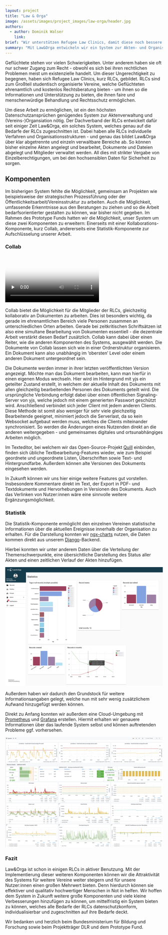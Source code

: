 ```yaml
---
layout: project
title: "Law & Orga"
image: /assets/images/project_images/law-orga/header.jpg
authors:
  - author: Dominik Walser
    link:
brief: "Wir unterstützen Refugee Law Clinics, damit diese noch bessere Beratungen anbieten können."
summary: "Mit Law&Orga entwickeln wir ein System zur Akten- und Organisationsverwaltung für ehrenamtliche, studentische Vereine, welche Geflüchteten Rechtsberatung bieten."
---
```


Geflüchtete stehen vor vielen Schwierigkeiten. Unter anderem haben sie oft nur schwer Zugang zum Recht - obwohl es sich bei ihren rechtlichen Problemen meist um existenzielle handelt.
Um dieser Ungerechtigkeit zu begegnen, haben sich Refugee Law Clinics, kurz RLCs, gebildet. RLCs sind zum Großteil studentisch organisierte Vereine, welche Geflüchteten ehrenamtlich und kostenlos Rechtsberatung bieten - um ihnen so die Informationen und Unterstützung zu bieten, die ihnen faire und menschenwürdige Behandlung und Rechtsschutz ermöglichen.

Um diese Arbeit zu ermöglichen, ist ein den höchsten Datenschutzansprüchen genügendes System zur Aktenverwaltung und (Vereins-)Organsiation nötig.
Der Dachverband der RLCs entwickelt dafür seit einiger Zeit Law&Orga, ein solches System, welches genau auf die Bedarfe der RLCs zugeschnitten ist.
Dabei haben alle RLCs individuelle Verfahren und Organisationsstrukturen - und genau das bildet Law&Orga über klar abgetrennte und einzeln verwaltbare Bereiche ab. So können bisher einzelne Akten angelegt und bearbeitet, Dokumente und Dateien abgelegt und Mitglieder verwaltet werden. All dies mit strikter Vergabe von Einzelberechtigungen, um bei den hochsensiblen Daten für Sicherheit zu sorgen.

## Komponenten

Im bisherigen System fehlte die Möglichkeit, gemeinsam an Projekten wie beispielsweise der strategischen Prozessführung oder der Öffentlichkeitsarbeit/Vereinsstruktur zu arbeiten. Auch die Möglichkeit, umfassende Erkenntnisse aus den Beratungen zu ziehen und so die Arbeit bedarfsorientierter gestalten zu können, war bisher nicht gegeben.
Im Rahmen des Prototype Funds hatten wir die Möglichkeit, unser System um diese zwei Komponenten zu erweitern:
Einerseits mit einer Kollaborations-Komponente, kurz Collab, andererseits eine Statistik-Komponente zur Aufschlüsselung unserer Arbeit.

### Collab

<video src="/assets/images/project_images/law-orga/video-collab.mp4" poster="/assets/images/project_images/law-orga/video-thumb.jpg" controls loop preload="none"></video>

Collab bietet die Möglichkeit für die Mitglieder der RLCs, gleichzeitig kollaborativ an Dokumenten zu arbeiten. Dies ist besonders wichtig, da gerade im ehrenamtlichen Bereich viele Personen zusammen an unterschiedlichen Orten arbeiten. Gerade bei zeitkritischen Schriftsätzen ist also eine simultane Bearbeitung von Dokumenten essentiell - die dezentrale Arbeit verstärkt diesen Bedarf zusätzlich.
Collab kann dabei über einen Reiter, wie die anderen Komponenten des Systems, ausgewählt werden.
Die Dokumente von Collab lassen sich wie in einer Ordnerstruktur organisieren. Ein Dokument kann also unabhängig im ‘obersten’ Level oder einem anderen Dokument untergeordnet sein.

Die Dokumente werden immer in ihrer letzten veröffentlichten Version angezeigt. Möchte man das Dokument bearbeiten, kann man hierfür in einen eigenen Modus wechseln.
Hier wird im Hintergrund mit yjs ein geteilter Zustand erstellt, in welchem der aktuelle Inhalt des Dokuments mit allen gleichzeitig bearbeitenden Personen des Dokuments geteilt wird.
Die ursprüngliche Verbindung erfolgt dabei über einen öffentlichen Signaling-Server von yjs, welche jedoch mit einem generierten Passwort geschützt wird. Anschließend verbindet sich jeder Client mit jedem anderen Clients. Diese Methode ist somit also weniger für sehr viele gleichzeitig Bearbeitende geeignet, minimiert jedoch die Serverlast, da so kein Websocket aufgebaut werden muss, welches die Clients miteinander synchronisiert.
So werden die Änderungen eines Nutzenden direkt an die anderen weitergegeben - und gemeinsames digitales und ortsunabhängiges Arbeiten möglich.

Im Texteditor, bei welchem wir das Open-Source-Projekt [Quill](https://quilljs.com/) einbinden, finden sich übliche Textbearbeitung-Features wieder, wie zum Beispiel geordnete und ungeordnete Listen, Überschriften sowie Text- und Hintergrundfarbe.
Außerdem können alte Versionen des Dokuments eingesehen werden.

In Zukunft können wir uns hier einige weitere Features gut vorstellen. Insbesondere Kommentare direkt im Text, der Export in PDF- und Textdokumente und Hervorhebungen in Versionen des Dokuments. Auch das Verlinken von Nutzer:innen wäre eine sinnvolle weitere Ergänzungsmöglichkeit.

### Statistik

Die Statistik-Komponente ermöglicht den einzelnen Vereinen statistische Informationen über die aktuellen Ereignisse innerhalb der Organisation zu erhalten. Für die Darstellung konnten wir [ngx-charts](https://swimlane.gitbook.io/ngx-charts/) nutzen, die Daten kommen direkt aus unserem [Django](https://www.djangoproject.com/)-Backend.

Hierbei konnten wir unter anderem Daten über die Verteilung der Themenschwerpunkte, eine übersichtliche Darstellung des Status aller Akten und einen zeitlichen Verlauf der Akten hinzufügen.

![](/assets/images/project_images/law-orga/screenshot1.png)

Außerdem haben wir dadurch den Grundstock für weitere Informationsangaben gelegt, welche nun mit sehr wenig zusätzlichem Aufwand hinzugefügt werden können.

Direkt zu Anfang konnten wir außerdem eine Cloud-Umgebung mit [Prometheus](https://prometheus.io/) und [Grafana](https://grafana.com/) erstellen. Hiermit erhalten wir genauere Informationen über das laufende System selbst und können auftretenden Probleme ggf. vorhersehen.

![](/assets/images/project_images/law-orga/screenshot2.png)

### Fazit

Law&Orga ist schon in einigen RLCs in aktiver Benutzung. Mit der Implementierung dieser weiteren Komponenten können wir die Attraktivität des Systems für weitere Vereine weiter steigern und für unsere Nutzer:innen einen großen Mehrwert bieten. Denn hierdurch können sie effektiver und qualitativ hochwertiger Menschen in Not in helfen.
Wir hoffen dem System in Zukunft weitere große Komponenten und viele kleine Verbesserungen hinzufügen zu können, um mittelfristig ein System bieten zu können, welches alle Bedarfe der RLCs datenschutzkonform, individualisierbar und zugeschnitten auf ihre Bedarfe deckt.

Wir bedanken und herzlich beim Bundesministerium für Bildung und Forschung sowie beim Projektträger DLR und dem Prototype Fund.
